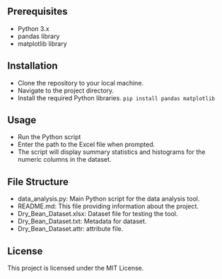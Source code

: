 ## Prerequisites
+ Python 3.x
+ pandas library
+ matplotlib library
## Installation
+ Clone the repository to your local machine.
+ Navigate to the project directory.
+ Install the required Python libraries.
  `pip install pandas matplotlib`
## Usage
+ Run the Python script
+ Enter the path to the Excel file when prompted.
+ The script will display summary statistics and histograms for the numeric columns in the dataset.
## File Structure
+ data_analysis.py: Main Python script for the data analysis tool.
+ README.md: This file providing information about the project.
+ Dry_Bean_Dataset.xlsx: Dataset file for testing the tool.
+ Dry_Bean_Dataset.txt: Metadata for dataset.
+ Dry_Bean_Dataset.attr: attribute file.
## License
This project is licensed under the MIT License.
